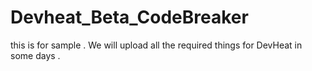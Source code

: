 # Devheat_Beta_CodeBreaker
 this is for sample .
 We will upload all the required things for DevHeat in some days .
